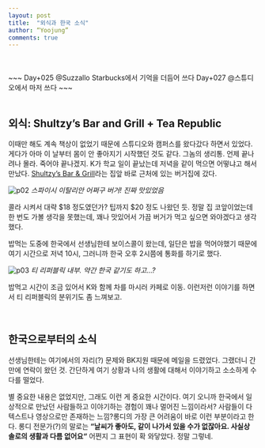 ```yaml
---
layout: post
title:  "외식과 한국 소식"
author: “Yoojung”
comments: true
---
```

<br>
<br>
~~~
Day+025 @Suzzallo Starbucks에서 기억을 더듬어 쓰다
Day+027 @스튜디오에서 마저 쓰다
~~~
<br>
<br>

## 외식: Shultzy’s Bar and Grill + Tea Republic
이때만 해도 계속 책상이 없었기 때문에 스튜디오와 캠퍼스를 왔다갔다 하면서 있었다. 게다가 아마 이 날부터 몸이 안 좋아지기 시작했던 것도 같다. 그놈의 생리통. 언제 끝나려나 몰라. 죽어야 끝나겠지. 
K가 학교 일이 끝났는데 저녁을 같이 먹으면 어떻냐고 해서 만났다. [Shultzy’s Bar & Grill](https://goo.gl/maps/XhjKmHg1aGM2)라는 집앞 바로 근처에 있는 버거집에 갔다. 

![p02]({{site.url}}/assets/2018-03-13-p02.JPG)
_스파이시 이탈리안 어쩌구 버거! 진짜 맛있었음_
<br>

콜라 시켜서 대략 $18 정도였던가? 팁까지 $20 정도 나왔던 듯. 정말 집 코앞이었는데 한 번도 가볼 생각을 못했는데, 꽤나 맛있어서 가끔 버거가 먹고 싶으면 와야겠다고 생각했다. 

밥먹는 도중에 한국에서 선생님한테 보이스콜이 왔는데, 일단은 밥을 먹어야했기 때문에 여기 시간으로 저녁 10시, 그러니까 한국 오후 2시쯤에 통화를 하기로 했다. 

![p03]({{site.url}}/assets/2018-03-13-p03.JPG)
_티 리퍼블릭 내부. 약간 한국 같기도 하고...?_
<br>

밥먹고 시간이 조금 있어서 K와 함께 차를 마시러 카페로 이동. 이런저런 이야기를 하면서 티 리퍼블릭의 분위기도 좀 느껴보고. 

<br>

## 한국으로부터의 소식
선생님한테는 여기에서의 자리(?) 문제와 BK지원 때문에 메일을 드렸었다. 그랬더니 간만에 연락이 왔던 것. 간단하게 여기 상황과 나의 생활에 대해서 이야기하고 소소하게 수다를 떨었다. 

별 중요한 내용은 없었지만, 그래도 이런 게 중요한 시간이다. 여기 오니까 한국에서 일상적으로 만났던 사람들하고 이야기하는 경험이 꽤나 멀어진 느낌이라서? 사람들이 다 텍스트나 영상으로만 존재하는 느낌?롱디의 가장 큰 어려움이 바로 이런 부분이라고 한다. 롱디 전문가(?)의 말로는 **“날씨가 좋아도, 같이 나가서 있을 수가 없잖아요. 사실상 솔로의 생활과 다름 없어요“** 어쩐지 그 표현이 확 와닿았다. 정말 그렇네. 


